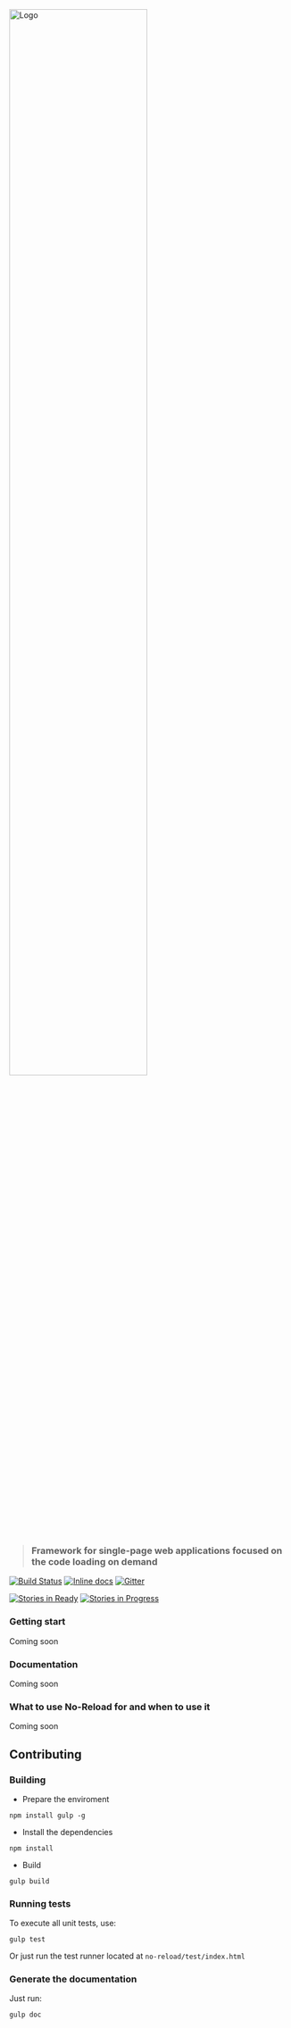 <img alt="Logo" src="http://i.imgur.com/EP1uddQ.png" width="70%">

> ### Framework for single-page web applications focused on the code loading on demand

[![Build Status](https://travis-ci.org/Host32/no-reload.svg?branch=master)](https://travis-ci.org/Host32/no-reload)
[![Inline docs](http://inch-ci.org/github/Host32/no-reload.svg?branch=master)](http://inch-ci.org/github/Host32/no-reload)
[![Gitter](https://badges.gitter.im/Host32/no-reload.svg)](https://gitter.im/Host32/no-reload?utm_source=badge&utm_medium=badge&utm_campaign=pr-badge)

[![Stories in Ready](https://badge.waffle.io/Host32/no-reload.png?label=ready&title=Ready)](https://waffle.io/Host32/no-reload)
[![Stories in Progress](https://badge.waffle.io/Host32/no-reload.png?label=in%20progress&title=Progress)](https://waffle.io/Host32/no-reload)


### Getting start

Coming soon

### Documentation

Coming soon

### What to use No-Reload for and when to use it

Coming soon

## Contributing

### Building

* Prepare the enviroment

```
npm install gulp -g
```

* Install the dependencies

```
npm install
```

* Build

```
gulp build
```

### Running tests

To execute all unit tests, use:

```
gulp test
```

Or just run the test runner located at `no-reload/test/index.html`

### Generate the documentation

Just run:

```
gulp doc
```
